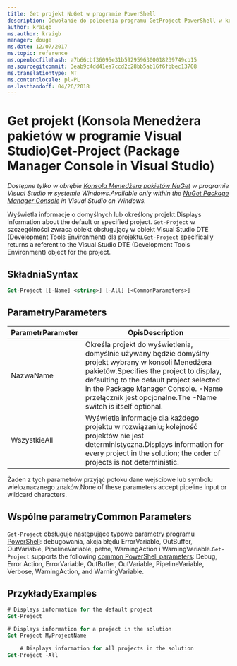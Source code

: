 ```yaml
---
title: Get projekt NuGet w programie PowerShell
description: Odwołanie do polecenia programu GetProject PowerShell w konsoli Menedżera pakietów NuGet w programie Visual Studio.
author: kraigb
ms.author: kraigb
manager: douge
ms.date: 12/07/2017
ms.topic: reference
ms.openlocfilehash: a7b66cbf36095e31b5929596300018239749cb15
ms.sourcegitcommit: 3eab9c4dd41ea7ccd2c28bb5ab16f6fbbec13708
ms.translationtype: MT
ms.contentlocale: pl-PL
ms.lasthandoff: 04/26/2018
---
```

# <a name="get-project-package-manager-console-in-visual-studio"></a><span data-ttu-id="19eba-103">Get projekt (Konsola Menedżera pakietów w programie Visual Studio)</span><span class="sxs-lookup"><span data-stu-id="19eba-103">Get-Project (Package Manager Console in Visual Studio)</span></span>

<span data-ttu-id="19eba-104">*Dostępne tylko w obrębie [Konsola Menedżera pakietów NuGet](package-manager-console.md) w programie Visual Studio w systemie Windows.*</span><span class="sxs-lookup"><span data-stu-id="19eba-104">*Available only within the [NuGet Package Manager Console](package-manager-console.md) in Visual Studio on Windows.*</span></span>

<span data-ttu-id="19eba-105">Wyświetla informacje o domyślnych lub określony projekt.</span><span class="sxs-lookup"><span data-stu-id="19eba-105">Displays information about the default or specified project.</span></span> <span data-ttu-id="19eba-106">`Get-Project` w szczególności zwraca obiekt obsługujący w obiekt Visual Studio DTE (Development Tools Environment) dla projektu.</span><span class="sxs-lookup"><span data-stu-id="19eba-106">`Get-Project` specifically returns a referent to the Visual Studio DTE (Development Tools Environment) object for the project.</span></span>

## <a name="syntax"></a><span data-ttu-id="19eba-107">Składnia</span><span class="sxs-lookup"><span data-stu-id="19eba-107">Syntax</span></span>

```ps
Get-Project [[-Name] <string>] [-All] [<CommonParameters>]
```

## <a name="parameters"></a><span data-ttu-id="19eba-108">Parametry</span><span class="sxs-lookup"><span data-stu-id="19eba-108">Parameters</span></span>

| <span data-ttu-id="19eba-109">Parametr</span><span class="sxs-lookup"><span data-stu-id="19eba-109">Parameter</span></span> | <span data-ttu-id="19eba-110">Opis</span><span class="sxs-lookup"><span data-stu-id="19eba-110">Description</span></span> |
| --- | --- |
| <span data-ttu-id="19eba-111">Nazwa</span><span class="sxs-lookup"><span data-stu-id="19eba-111">Name</span></span> | <span data-ttu-id="19eba-112">Określa projekt do wyświetlenia, domyślnie używany będzie domyślny projekt wybrany w konsoli Menedżera pakietów.</span><span class="sxs-lookup"><span data-stu-id="19eba-112">Specifies the project to display, defaulting to the default project selected in the Package Manager Console.</span></span> <span data-ttu-id="19eba-113">-Name przełącznik jest opcjonalne.</span><span class="sxs-lookup"><span data-stu-id="19eba-113">The -Name switch is itself optional.</span></span> |
| <span data-ttu-id="19eba-114">Wszystkie</span><span class="sxs-lookup"><span data-stu-id="19eba-114">All</span></span> | <span data-ttu-id="19eba-115">Wyświetla informacje dla każdego projektu w rozwiązaniu; kolejność projektów nie jest deterministyczna.</span><span class="sxs-lookup"><span data-stu-id="19eba-115">Displays information for every project in the solution; the order of projects is not deterministic.</span></span> |

<span data-ttu-id="19eba-116">Żaden z tych parametrów przyjąć potoku dane wejściowe lub symbolu wieloznacznego znaków.</span><span class="sxs-lookup"><span data-stu-id="19eba-116">None of these parameters accept pipeline input or wildcard characters.</span></span>

## <a name="common-parameters"></a><span data-ttu-id="19eba-117">Wspólne parametry</span><span class="sxs-lookup"><span data-stu-id="19eba-117">Common Parameters</span></span>

<span data-ttu-id="19eba-118">`Get-Project` obsługuje następujące [typowe parametry programu PowerShell](http://go.microsoft.com/fwlink/?LinkID=113216): debugowania, akcja błędu ErrorVariable, OutBuffer, OutVariable, PipelineVariable, pełne, WarningAction i WarningVariable.</span><span class="sxs-lookup"><span data-stu-id="19eba-118">`Get-Project` supports the following [common PowerShell parameters](http://go.microsoft.com/fwlink/?LinkID=113216): Debug, Error Action, ErrorVariable, OutBuffer, OutVariable, PipelineVariable, Verbose, WarningAction, and WarningVariable.</span></span>

## <a name="examples"></a><span data-ttu-id="19eba-119">Przykłady</span><span class="sxs-lookup"><span data-stu-id="19eba-119">Examples</span></span>

```ps
# Displays information for the default project
Get-Project

# Displays information for a project in the solution
Get-Project MyProjectName

    # Displays information for all projects in the solution
Get-Project -All
```